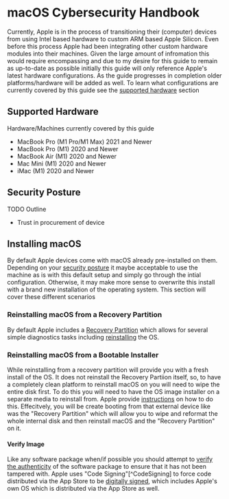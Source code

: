 # macOS Cybersecurity Handbook

Currently, Apple is in the process of transitioning their (computer) devices from using Intel based hardware to custom ARM based Apple Silicon. Even before this process Apple had been integrating other custom hardware modules into their machines. Given the large amount of infromation this would require encompassing and due to my desire for this guide to remain as up-to-date as possible initially this guide will only reference Apple's latest hardware configurations. As the guide progresses in completion older platforms/hardware will be added as well. To learn what configurations are currently covered by this guide see the [supported hardware](#supported-hardware) section

## Supported Hardware

Hardware/Machines currently covered by this guide

* MacBook Pro (M1 Pro/M1 Max) 2021 and Newer
* MacBook Pro (M1) 2020 and Newer
* MacBook Air (M1) 2020 and Newer
* Mac Mini (M1) 2020 and Newer
* iMac (M1) 2020 and Newer

## Security Posture

TODO Outline
* Trust in procurement of device

## Installing macOS

By default Apple devices come with macOS already pre-installed on them. Depending on your [security posture](#security-posture) it maybe acceptable to use the machine as is with this default setup and simply go through the intial configuration. Otherwise, it may make more sense to overwrite this install with a brand new installation of the operating system. This section will cover these different scenarios

### Reinstalling macOS from a Recovery Partition

By default Apple includes a [Recovery Partition](https://support.apple.com/guide/mac-help/macos-recovery-a-mac-apple-silicon-mchl82829c17) which allows for several simple diagnostics tasks including [reinstalling](https://support.apple.com/en-us/HT204904) the OS. 

### Reinstalling macOS from a Bootable Installer

While reinstalling from a recovery partition will provide you with a fresh install of the OS. It does not reinstall the Recovery Partiion itself, so, to have a completely clean platform to reinstall macOS on you will need to wipe the entire disk first. To do this you will need to have the OS image installer on a separate media to reinstall from. Apple provide [instructions](https://support.apple.com/en-us/HT201372) on how to do this. Effecitvely, you will be create booting from that external device like was the "Recovery Partition" which will allow you to wipe and reformat the whole internal disk and then reinstall macOS and the "Recovery Partition" on it.

#### Verify Image

Like any software package when/if possible you should attempt to [verify the authenticity](https://en.wikipedia.org/wiki/File_verification) of the software package to ensure that it has not been tampered with. Apple uses "Code Signing"[^CodeSigning] to force code distributed via the App Store to be [digitally signed](https://developer.apple.com/support/code-signing/), which includes Apple's own OS which is distributed via the App Store as well. 


[^CodeSigningGuide]: see [Code Signing Guide](https://developer.apple.com/library/archive/documentation/Security/Conceptual/CodeSigningGuide/Introduction/Introduction.html) and [Technical Note TN2206](https://developer.apple.com/library/archive/technotes/tn2206
https://developer.apple.com/library/archive/technotes/tn2206)

